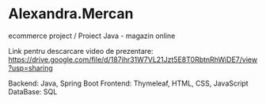 # Alexandra.Mercan
ecommerce project / Proiect Java - magazin online

Link pentru descarcare video de prezentare:
https://drive.google.com/file/d/187ihr31W7VL21Jzt5E8T0RbtnRhWiDE7/view?usp=sharing

Backend: Java, Spring Boot
Frontend: Thymeleaf, HTML, CSS, JavaScript
DataBase: SQL



